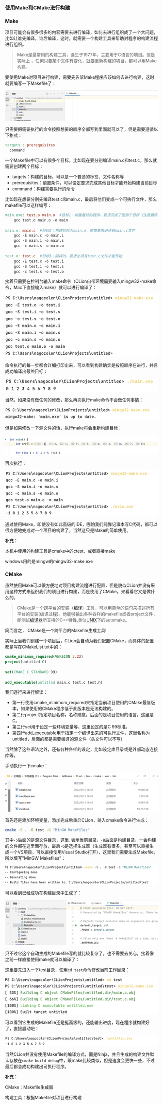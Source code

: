 ### 使用Make和CMake进行构建

### Make

项目可能会有很多很多的内容需要去进行编译，如何去进行组织成了一个大问题，比如让谁先编译，谁后编译，这时，就需要一个构建工具来帮助对程序的构建流程进行组织。

> Make是最常用的构建工具，诞生于1977年，主要用于C语言的项目。但是实际上 ，任何只要某个文件有变化，就要重新构建的项目，都可以用Make构建。

要使用Make对项目进行构建，需要先告诉Make程序应该如何去进行构建，这时就要编写一下Makefile了：

![](./img/img_30.png)

只需要把需要执行的命令按照想要的顺序全部写到里面就可以了，但是需要遵循以下格式：

```makefile
targets : prerequisites
  command
```

一个Makefile中可以有很多个目标，比如现在要分别编译main.c和test.c，那么就需要创建两个目标：

- targets：构建的目标，可以是一个普通的标签、文件名称等
- prerequisites：前置条件，可以设定要求完成其他目标才能开始构建当前目标
- command：构建需要执行的命令

比如现在想要分别先编译test.c和main.c，最后将他们变成一个可执行文件，那么makefile可以这样编写：

```makefile
main.exe: test.o main.o  #目标1：构建最终的程序，要求完成下面两个目标（注意最终目标需要写在第一个）
	gcc test.o main.o -o main

main.o: main.c  #目标2：构建目标为main.o，前置要求必须有main.c文件
	gcc -E main.c -o main.i
	gcc -S main.i -o main.s
	gcc -c main.s -o main.o

test.o: test.c  #目标3：同样的，要求必须有test.c文件才能开始
	gcc -E test.c -o test.i
	gcc -S test.i -o test.s
	gcc -c test.s -o test.o
```

接着只需要在控制台输入make命令（CLion自带环境需要输入mingw32-make命令，Mac下直接输入make）就可以进行编译了：

![](./img/img_31.png)

命令执行的每一步都会详细打印出来，可以看到构建确实是按照顺序在进行，并且成功编译出最终目标：

![](./img/img_32.png)

当然，如果没有做任何的修改，那么再次执行make命令不会做任何事情：

![](./img/img_33.png)

但是如果修改一下源文件的话，执行make将会重新构建目标：

![](./img/img_34.png)

再次执行：

![](./img/img_35.png)

通过使用Make，即使没有如此高级的IDE，哪怕我们纯靠记事本写C代码，都可以很方便地完成对一个项目的构建了。当然这只是Make的简单使用。

**补充：**

本机中使用的构建工具是cmake中的ctest，或者直接make

windows用的是mingw的mingw32-make.exe

### CMake

虽然使用Make可以很方便地对项目构建流程进行配置，但是貌似CLion并没有采用这种方式来组织我们的项目进行构建，而是使用了CMake，来看看它又是做什么的。

> CMake是一个跨平台的安装（[编译](https://baike.baidu.com/item/编译/1258343)）工具，可以用简单的语句来描述所有平台的安装(编译过程)。他能够输出各种各样的makefile或者project文件，能测试[编译器](https://baike.baidu.com/item/编译器/8853067)所支持的C++特性,类似[UNIX](https://baike.baidu.com/item/UNIX/219943)下的automake。

简而言之， CMake是一个跨平台的Makefile生成工具!

实际上当我们创建一个项目后，CLion会自动为我们配置CMake，而具体的配置都是写在CMakeList.txt中的：

```cmake
cmake_minimum_required(VERSION 3.22)
project(untitled C)

set(CMAKE_C_STANDARD 99)

add_executable(untitled main.c test.c test.h)
```

我们逐行来进行解读：

- 第一行使用cmake_minimum_required来指定当前项目使用的CMake最低版本，如果使用的CMake程序低于此版本是无法构建的。
- 第二行project指定项目名称，名称随意，后面的是项目使用的语言，这里是C。
- 第三行set用于设定一些环境变量等，这里设定的是C 99标准。
- 第四行add_executable用于指定一个编译出来的可执行文件，这里名称为untitled，后面的都是需要编译的源文件（头文件可以不写）

当然除了这些语法之外，还有各种各样的设定，比如设定库目录或是外部动态连接库等。

手动执行一下cmake：

![](./img/img_36.png)

首先还是添加环境变量，添加完成后重启CLion，输入cmake命令进行生成：

```sh
cmake -S . -B test -G "MinGW Makefiles"
```

其中`-S`后面的是源文件目录，这里`.`表示当前目录，`-B`后面是构建目录，一会构建的文件都在这里面存放，最后`-G`是选择生成器（生成器有很多，甚至可以直接生成一个VS项目，可以直接使用Visual Studio打开），这里我们需要生成Makefile，所以填写"MinGW Makefiles"：

![](./img/img_37.png)

可以看到已经成功在构建目录中生成了：

![](./img/img_38.png)

只不过它这个自动生成的Makefile写的就比较复杂了，也不需要去关心，接着像之前一样直接使用make就可以编译了：

这里要先进入一下test目录，使用`cd test`命令修改当前工作目录：

![](./img/img_39.png)

可以看到它生成的Makefile还是挺高级的，还能输出进度，现在程序就构建好了，直接启动吧：

![](./img/img_40.png)

当然CLion并没有使用Makefile的编译方式，而是Ninja，并且生成的构建文件默认存放在`cmake-build-debug`中，跟make比较类似，但是速度会更快一些，不过最后都会成功构建出可执行程序。

**补充：**

CMake：Makefile生成器

构建工具：根据Makefile对项目进行构建



